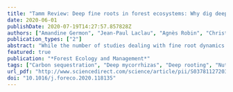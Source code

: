 ```yaml
---
title: "Tamm Review: Deep fine roots in forest ecosystems: Why dig deeper?"
date: 2020-06-01
publishDate: 2020-07-19T14:27:57.857828Z
authors: ["Amandine Germon", "Jean-Paul Laclau", "Agnès Robin", "Christophe Jourdan"]
publication_types: ["2"]
abstract: "While the number of studies dealing with fine root dynamics in deep soils layers (depth >1m) has increased sharply recently, the phenology, the morphology, the anatomy and the role of deep fine roots are still poorly known in forest ecosystems. This review summarizes the current knowledge on fine root production, mortality and longevity in deep soil layers, mycorrhizal association with deep roots, and the role of deep fine roots on carbon, water and nutrient cycling in forest ecosystems. Plant species are known to be more deeply rooted in tropical ecosystems than in temperate and boreal ecosystems, but deep-rooted species are common in a wide range of climates. Deep fine roots are highly plastic in response to changes in environmental conditions and soil resources. Recent studies show that functional traits can be different for deep and shallow roots, with a possible functional specialization of deep fine roots to take up nutrients. With higher vessel diameter and larger tracheid, the anatomy of deep fine roots is also oriented toward water acquisition and transport by increasing the hydraulic conductivity. Deep fine roots can have a great impact on the biogeochemical cycles in many forests (in particular in tropical areas where highly weathered soils are commonly very deep), making it possible to take up water and nutrients over dry periods and contributing to store carbon in the soil. The biogeochemical models in forest ecosystems need to consider the specificity of deep root functioning to better predict carbon, water and nutrient cycling as well as net ecosystem productivity."
featured: true
publication: "*Forest Ecology and Management*"
tags: ["Carbon sequestration", "Deep mycorrhizas", "Deep rooting", "Nutrient uptake", "Root growth", "Root traits", "Water uptake"]
url_pdf: "http://www.sciencedirect.com/science/article/pii/S0378112720302486"
doi: "10.1016/j.foreco.2020.118135"
---
```


